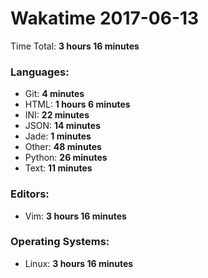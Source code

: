 # Wakatime 2017-06-13

Time Total: **3 hours 16 minutes**

### Languages:
- Git: **4 minutes** 
- HTML: **1 hours 6 minutes** 
- INI: **22 minutes** 
- JSON: **14 minutes** 
- Jade: **1 minutes** 
- Other: **48 minutes** 
- Python: **26 minutes** 
- Text: **11 minutes** 

### Editors:
- Vim: **3 hours 16 minutes** 

### Operating Systems:
- Linux: **3 hours 16 minutes** 

